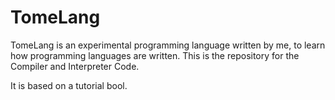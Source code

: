 # TomeLang
TomeLang is an experimental programming language written by me, to learn how programming languages are written. This is the repository for the Compiler and Interpreter Code.

It is based on a tutorial bool.
